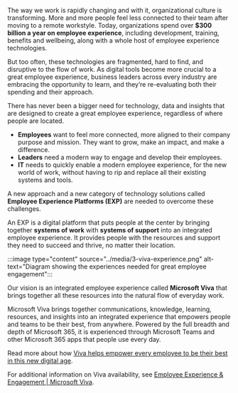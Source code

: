 
The way we work is rapidly changing and with it, organizational culture is transforming. More and more people feel less connected to their team after moving to a remote workstyle. Today, organizations spend over **$300 billion a year on employee experience**, including development, training, benefits and wellbeing, along with a whole host of employee experience technologies.

But too often, these technologies are fragmented, hard to find, and disruptive to the flow of work. As digital tools become more crucial to a great employee experience, business leaders across every industry are embracing the opportunity to learn, and they’re re-evaluating both their spending and their approach.

There has never been a bigger need for technology, data and insights that are designed to create a great employee experience, regardless of where people are located.

- **Employees** want to feel more connected, more aligned to their company purpose and mission. They want to grow, make an impact, and make a difference.
- **Leaders** need a modern way to engage and develop their employees.
- **IT** needs to quickly enable a modern employee experience, for the new world of work, without having to rip and replace all their existing systems and tools. 

A new approach and a new category of technology solutions called **Employee Experience Platforms (EXP)** are needed to overcome these challenges.

An EXP is a digital platform that puts people at the center by bringing together **systems of work** with **systems of support** into an integrated employee experience. It provides people with the resources and support they need to succeed and thrive, no matter their location.

:::image type="content" source="../media/3-viva-experience.png" alt-text="Diagram showing the experiences needed for great employee engagement":::

Our vision is an integrated employee experience called **Microsoft Viva** that brings together all these resources into the natural flow of everyday work. 

Microsoft Viva brings together communications, knowledge, learning, resources, and insights into an integrated experience that empowers people and teams to be their best, from anywhere. Powered by the full breadth and depth of Microsoft 365, it is experienced through Microsoft Teams and other Microsoft 365 apps that people use every day.

Read more about how [Viva helps empower every employee to be their best in this new digital age](https://www.microsoft.com/microsoft-365/blog/2021/02/04/microsoft-viva-empowering-every-employee-for-the-new-digital-age/).

For additional information on Viva availability, see [Employee Experience & Engagement | Microsoft Viva](https://www.microsoft.com/microsoft-viva).
